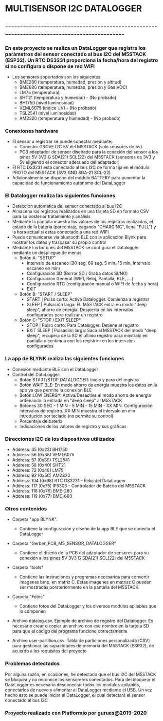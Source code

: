 # **MULTISENSOR I2C DATALOGGER**

## -------------------------------------------------------------------------------------------

### En este proyecto se realiza un DataLogger que registra los parámetros del sensor conectado al bus I2C del M5STACK (ESP32). Un RTC DS3231 proporciona la fecha/hora del registro si no configura o dispone de red WIFI

- Los sensores soportados son los siguientes:
  - BME280 (temperatura, humedad, presión y altitud)
  - BME680 (temperatura, humedad, presión y Gas VOC)
  - LM75 (temperatura)
  - SHT21 (temperatura y humedad) - (No probado)
  - BH1750 (nivel luminosidad)
  - VEML6075 (indice UV) - (No probado)
  - TSL2541 (nivel luminosidad)
  - AM2320 (temperatura y humedad) - (No probado)
  
### Conexiones hardware

- El sensor a registrar se puede conectar mediante:
  - Conector GROVE I2C 5V del M5STACK (solo sensores de 5v)
  - PCB adaptador de sensor diseñado para la conexión del sensor a los pines 5V 3V3 G SDA(21) SCL(22) del M5STACK (sensores de 3V3 y 5v eligiendo el conector adecuado del adaptador)
- El RTC DS3231 está conectado al bus I2C de forma fija en el módulo PROTO del M5STACK (3V3 GND SDA-21 SCL-22)
- Adicionalmente se dispone del módulo BATTERY para aumentar la capacidad de funcionamiento autónomo del DataLogger
  
### El Datalogger realiza las siguientes funciones

- Detección automática del sensor conectado al bus I2C
- Almacena los registros realizados en una tarjeta SD en formato CSV para su posterior tratamiento y análisis
- Mediante la pantalla muestra los valores de los registros realizados, el estado de la bateria (porcentaje, cagando "CHARGING", llena "FULL") y la hora actual si estas conectado a una red WIFI
- Puede comunicarse via bluetooth BLE con la aplicación Blynk para mostrar los datos y traspasar su propio control
- Mediante los botones del M5STACK se configura el Datalogger mediante un despliegue de menús
  - Botón A: "SETUP"
    - Intervalo de escaneo (30 seg, 60 seg, 5 min, 15 min, Intervalo escaneo en min)
    - Configuración SD (Borrar SD / Graba datos SI/NO)
    - Configuración General (WIFI, Reloj, Pantalla, BLE, ....)
    - Configuración RTC (configuracón manual o WIFI de fecha y hora)
    - EXIT
  - Botón B: "START / SLEEP"
    - START | Pulso corto: Activa Datalogger. Comienza a registrar
    - SLEEP | Pulsación larga: EL M5STACK entra en modo "deep sleep", ahorro de energia. Despierta en los intervalos configurados para realizar un registro
  - Botón C: "STOP / EXIT SLEEP"
    - STOP | Pulso corto: Para Datalogger. Detiene el registro
    - EXIT SLEEP | Pulsación larga: Saca al M5STACK del modo "deep sleep", recupera de la SD el último registro para mostralo en pantalla y contimua con los registros en los intervalos configurados
  
### La app de BLYNK realiza las siguientes funciones

- Conexión mediante BLE con el DataLogger
- Control del DataLogger:
  - Botón START/STOP DATALOGGER: Inicio y paro del registro
  - Botón WAIT BLE: En modo ahorro de energía muestra los datos en la app ya que permite la conexión BLE
  - Botón LOW ENERGY: Activa/Desactiva el modo ahorro de energia ordenando la entrada en "deep sleep" al M5STACK
  - Botones 30 SEG - 1 MIN - 5 MIN - 15 MIN - XX MIN. Configuración intervalos de registro. XX MIN muestra el intervalo en min introducido por teclado (no permite su control)
  - Porcentaje de batería
  - Indicaciones de los valores de registro y sus gráficas

### Direcciones I2C de los dispositivos utilizados

- Address: 35  (0x23) BH1750
- Address: 56  (0x38) VEML6075
- Address: 57  (0x39) TSL2541
- Address: 58  (0x40) SHT21
- Address: 72  (0x48) LM75
- Address: 92  (0x5C) AM2320
- Address: 104 (0x68) RTC DS3231 - Reloj del DataLogger
- Address: 117 (0x75) IP5306 - Controlador de Bateria del M5STACK
- Address: 118 (0x76) BME-280
- Address: 119 (0x77) BME-680
  
### Otros contenidos

- Carpeta "app BLYNK":
  - Contiene la configuración y diseño de la app BLE que se conecta el DataLogger
  
- Carpeta "Gerber_PCB_M5_SENSOR_DATALOGGER"
  - Contiene el diseño de la PCB del adaptador de sensores para su conexión a los pines 5V 3V3 G SDA(21) SCL(22) del M5STACK

- Carpeta "tools"
  - Contiene las instruciones y programas necesarios para convertir imagenes bmp, en matriz C. Estas imagenes en matrisz C pueden ser mostradas porsteriormente en la pantalla del M5STACK.

- Carpeta "Fotos"
  - Contiene fotos del DataLogger y los diversos modulos apilables que lo componen

- Archivo datalog.csv. Ejemplo de archivo de registro del Datalogger. Es necesario crear o copiar un archivo con ese nombre en la tarjeta SD para que el código del programa funcione correctamente

- Archivo user-partition.csv. Tabla de particiones personalizada (CSV) para gestionar las capacidades de memoria del M5STACK (ESP32), de acuerdo a los requisitos del proyecto

### Problemas detectados

Por alguna razón, en ocasiones, he detectado que el bus I2C del M5STACK se bloquea y no reconoce los sensoreres conectados. Para desbloquear el DataLogger es necesario desconectar todos los modulos apilables, conectarlos de nuevo y alimentar al DataLogger mediante el USB. Un vez hecho esto se puede iniciar el DataLogger, el cual detectará el sensor conectado al bus I2C

### Proyecto realizado con Platformio por gurues@2019-2020
